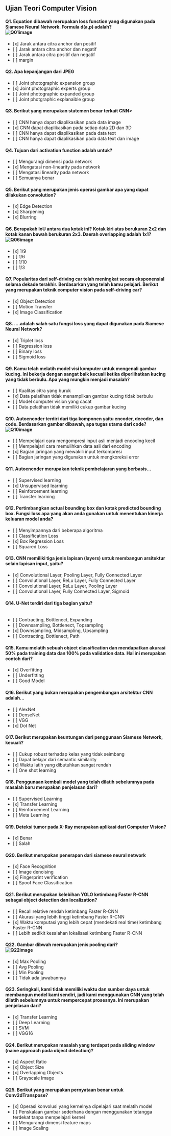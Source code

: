 ## Ujian Teori Computer Vision

#### Q1. Equation dibawah merupakan loss function yang digunakan pada Siamese Neural Network. Formula d(a,p) adalah?<br>![Q01image](images/question01.png)<br>

- \[x] Jarak antara citra anchor dan positif
- \[ ] Jarak antara citra anchor dan negatif
- \[ ] Jarak antara citra positif dan negatif
- \[ ] margin

#### Q2. Apa kepanjangan dari JPEG 

- \[ ] Joint photographic expansion group
- \[x] Joint photographic experts group
- \[ ] Joint photographic expanded group
- \[ ] Joint photgraphic explanaible group

#### Q3. Berikut yang merupakan statemen benar terkait CNN>

- \[ ] CNN hanya dapat diaplikasikan pada data image
- \[x] CNN dapat diaplikasikan pada setiap data 2D dan 3D
- \[ ] CNN hanya dapat diaplikasikan pada data text 
- \[ ] CNN hanya dapat diaplikasikan pada data text dan image

#### Q4. Tujuan dari activation function adalah untuk? 

- \[ ] Mengurangi dimensi pada network 
- \[x] Mengatasi non-linearity pada network
- \[ ] Mengatasi linearity pada network
- \[ ] Semuanya benar

#### Q5. Berikut yang merupakan jenis operasi gambar apa yang dapat dilakukan convolution?

- \[x] Edge Detection
- \[x] Sharpening
- \[x] Blurring

#### Q6. Berapakah IoU antara dua kotak ini? Kotak kiri atas berukuran 2x2 dan kotak kanan bawah berukuran 2x3. Daerah overlapping adalah 1x1?<br>![Q06image](images/question06.png)<br>

- \[x] 1/9
- \[ ] 1/6
- \[ ] 1/10
- \[ ] 1/3

#### Q7. Popularitas dari self-driving car telah meningkat secara eksponensial selama dekade terakhir. Berdasarkan yang telah kamu pelajari. Berikut yang merupakan teknik computer vision pada self-driving car?

- \[x] Object Detection 
- \[ ] Motion Transfer
- \[x] Image Classification

#### Q8. ....adalah salah satu fungsi loss yang dapat digunakan pada Siamese Neural Network?

- \[x] Triplet loss
- \[ ] Regression loss
- \[ ] Binary loss
- \[ ] Sigmoid loss

#### Q9. Kamu telah melatih model visi komputer untuk mengenali gambar kucing. Ini bekerja dengan sangat baik kecuali ketika diperlihatkan kucing yang tidak berbulu. Apa yang mungkin menjadi masalah?

- \[ ] Kualitas citra yang buruk
- \[x] Data pelatihan tidak menampilkan gambar kucing tidak berbulu
- \[ ] Model computer vision yang cacat
- \[ ] Data pelatihan tidak memiliki cukup gambar kucing

#### Q10. Autoencoder terdiri dari tiga komponen yaitu encoder, decoder, dan code. Berdasarkan gambar dibawah, apa tugas utama dari code?<br>![Q10image](images/question10.png)<br>

- \[ ] Mempelajari cara mengompresi input asli menjadi encoding kecil
- \[ ] Mempelajari cara memulihkan data asli dari encoding
- \[x] Bagian jaringan yang mewakili input terkompresi
- \[ ] Bagian jaringan yang digunakan untuk mengkoreksi error

#### Q11. Autoencoder merupakan teknik pembelajaran yang berbasis... 

- \[ ] Supervised learning
- \[x] Unsupervised learning
- \[ ] Reinforcement learning
- \[ ] Transfer learning

#### Q12. Pertimbangkan actual bounding box dan kotak predicted bounding box. Fungsi loss apa yang akan anda gunakan untuk menentukan kinerja keluaran model anda? 

- \[ ] Menyimpannya dari beberapa algoritma
- \[ ] Classification Loss
- \[x] Box Regression Loss
- \[ ] Squared Loss

#### Q13. CNN memiliki tiga jenis lapisan (layers) untuk membangun arsitektur selain lapisan input, yaitu? 

- \[x] Convolutional Layer, Pooling Layer, Fully Connected Layer 
- \[ ] Convolutional Layer, ReLu Layer, Fully Connected Layer
- \[ ] Convolutional Layer, ReLu Layer, Pooling Layer
- \[ ] Convolutional Layer, Fully Connected Layer, Sigmoid

#### Q14. U-Net terdiri dari tiga bagian yaitu? <br><br>

- \[ ] Contracting, Bottlenect, Expanding
- \[ ] Downsampling, Bottlenect, Topsampling
- \[x] Downsampling, Midsampling, Upsampling
- \[ ] Contracting, Bottlenect, Path

#### Q15. Kamu melatih sebuah object classification dan mendapatkan akurasi 50% pada training data dan 100% pada validation data. Hal ini merupakan contoh dari? 

- \[x] Overfitting
- \[ ] Underfitting
- \[ ] Good Model

#### Q16. Berikut yang bukan merupakan pengembangan arsitektur CNN adalah... 

- \[ ] AlexNet
- \[ ] DenseNet
- \[ ] VGG
- \[x] Dot Net

#### Q17. Berikut merupakan keuntungan dari penggunaan Siamese Network, kecuali?

- \[ ] Cukup robust terhadap kelas yang tidak seimbang
- \[ ] Dapat belajar dari semantic similarity
- \[x] Waktu latih yang dibutuhkan sangat rendah
- \[ ] One shot learning

#### Q18. Penggunaan kembali model yang telah dilatih sebelumnya pada masalah baru merupakan penjelasan dari?

- \[ ] Supervised Learning
- \[x] Transfer Learning
- \[ ] Reinforcement Learning
- \[ ] Meta Learning

#### Q19. Deteksi tumor pada X-Ray merupakan aplikasi dari Computer Vision? 

- \[x] Benar 
- \[ ] Salah

#### Q20. Berikut merupakan penerapan dari siamese neural network

- \[x] Face Recognition 
- \[ ] Image denoising
- \[x] Fingerprint verification 
- \[ ] Spoof Face Classification

#### Q21. Berikut merupakan kelebihan YOLO ketimbang Faster R-CNN sebagai object detection dan localization? 

- \[ ] Recall relative rendah ketimbang Faster R-CNN
- \[ ] Akurasi yang lebih tinggi ketimbang Faster R-CNN
- \[x] Waktu komputasi yang lebih cepat (mendekati real time) ketimbang Faster R-CNN  
- \[ ] Lebih sedikit kesalahan lokalisasi ketimbang Faster R-CNN

#### Q22. Gambar dibwah merupakan jenis pooling dari?<br>![Q22image](images/question22.png)<br>

- \[x] Max Pooling 
- \[ ] Avg Pooling
- \[ ] Min Pooling
- \[ ] Tidak ada jawabannya

#### Q23. Seringkali, kami tidak memiliki waktu dan sumber daya untuk membangun model kami sendiri, jadi kami menggunakan CNN yang telah dilatih sebelumnya untuk mempercepat prosesnya. Ini merupakan penjelasan dari? 

- \[x] Transfer Learning
- \[ ] Deep Learning
- \[ ] SVM
- \[ ] VGG16

#### Q24. Berikut merupakan masalah yang terdapat pada sliding window (naive approach pada object detection)?

- \[x] Aspect Ratio
- \[x] Object Size 
- \[x] Overlapping Objects 
- \[ ] Grayscale Image

#### Q25. Berikut yang merupakan pernyataan benar untuk Conv2dTranspose? 

- \[x] Operasi konvolusi yang kernelnya dipelajari saat melatih model
- \[ ] Penskalaan gambar sederhana dengan menggunakan tetangga terdekat tanpa mempelajari kernel
- \[ ] Mengurangi dimensi feature maps 
- \[ ] Image Scaling